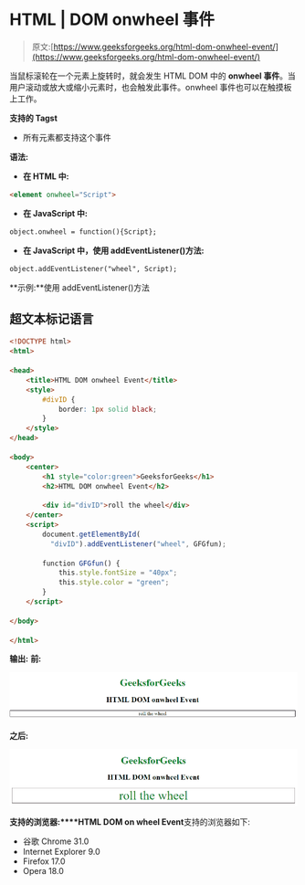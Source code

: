 # HTML | DOM onwheel 事件

> 原文:[https://www.geeksforgeeks.org/html-dom-onwheel-event/](https://www.geeksforgeeks.org/html-dom-onwheel-event/)

当鼠标滚轮在一个元素上旋转时，就会发生 HTML DOM 中的 **onwheel 事件**。当用户滚动或放大或缩小元素时，也会触发此事件。onwheel 事件也可以在触摸板上工作。

**支持的 Tagst**

*   所有元素都支持这个事件

**语法:**

*   **在 HTML 中:**

```html
<element onwheel="Script">
```

*   **在 JavaScript 中:**

```html
object.onwheel = function(){Script};
```

*   **在 JavaScript 中，使用 addEventListener()方法:**

```html
object.addEventListener("wheel", Script);
```

**示例:**使用 addEventListener()方法

## 超文本标记语言

```html
<!DOCTYPE html>
<html>

<head>
    <title>HTML DOM onwheel Event</title>
    <style>
        #divID {
            border: 1px solid black;
        }
    </style>
</head>

<body>
    <center>
        <h1 style="color:green">GeeksforGeeks</h1>
        <h2>HTML DOM onwheel Event</h2>

        <div id="divID">roll the wheel</div>
    </center>
    <script>
        document.getElementById(
          "divID").addEventListener("wheel", GFGfun);

        function GFGfun() {
            this.style.fontSize = "40px";
            this.style.color = "green";
        }
    </script>

</body>

</html>
```

**输出:**
**前:**

![](img/795b03f0e8835ab5093353085c7f2931.png)

**之后:**

![](img/9dc4235309ce69f0d4606c696dbdf2e7.png)

**支持的浏览器:****HTML DOM on wheel Event**支持的浏览器如下:

*   谷歌 Chrome 31.0
*   Internet Explorer 9.0
*   Firefox 17.0
*   Opera 18.0